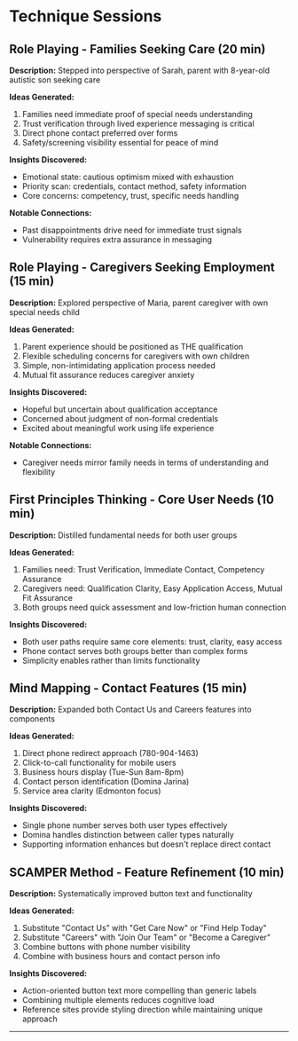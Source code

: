 # Technique Sessions

## Role Playing - Families Seeking Care (20 min)
**Description:** Stepped into perspective of Sarah, parent with 8-year-old autistic son seeking care

**Ideas Generated:**
1. Families need immediate proof of special needs understanding
2. Trust verification through lived experience messaging is critical
3. Direct phone contact preferred over forms
4. Safety/screening visibility essential for peace of mind

**Insights Discovered:**
- Emotional state: cautious optimism mixed with exhaustion
- Priority scan: credentials, contact method, safety information
- Core concerns: competency, trust, specific needs handling

**Notable Connections:**
- Past disappointments drive need for immediate trust signals
- Vulnerability requires extra assurance in messaging

## Role Playing - Caregivers Seeking Employment (15 min)
**Description:** Explored perspective of Maria, parent caregiver with own special needs child

**Ideas Generated:**
1. Parent experience should be positioned as THE qualification
2. Flexible scheduling concerns for caregivers with own children
3. Simple, non-intimidating application process needed
4. Mutual fit assurance reduces caregiver anxiety

**Insights Discovered:**
- Hopeful but uncertain about qualification acceptance
- Concerned about judgment of non-formal credentials
- Excited about meaningful work using life experience

**Notable Connections:**
- Caregiver needs mirror family needs in terms of understanding and flexibility

## First Principles Thinking - Core User Needs (10 min)
**Description:** Distilled fundamental needs for both user groups

**Ideas Generated:**
1. Families need: Trust Verification, Immediate Contact, Competency Assurance
2. Caregivers need: Qualification Clarity, Easy Application Access, Mutual Fit Assurance
3. Both groups need quick assessment and low-friction human connection

**Insights Discovered:**
- Both user paths require same core elements: trust, clarity, easy access
- Phone contact serves both groups better than complex forms
- Simplicity enables rather than limits functionality

## Mind Mapping - Contact Features (15 min)
**Description:** Expanded both Contact Us and Careers features into components

**Ideas Generated:**
1. Direct phone redirect approach (780-904-1463)
2. Click-to-call functionality for mobile users
3. Business hours display (Tue-Sun 8am-8pm)
4. Contact person identification (Domina Jarina)
5. Service area clarity (Edmonton focus)

**Insights Discovered:**
- Single phone number serves both user types effectively
- Domina handles distinction between caller types naturally
- Supporting information enhances but doesn't replace direct contact

## SCAMPER Method - Feature Refinement (10 min)
**Description:** Systematically improved button text and functionality

**Ideas Generated:**
1. Substitute "Contact Us" with "Get Care Now" or "Find Help Today"
2. Substitute "Careers" with "Join Our Team" or "Become a Caregiver"
3. Combine buttons with phone number visibility
4. Combine with business hours and contact person info

**Insights Discovered:**
- Action-oriented button text more compelling than generic labels
- Combining multiple elements reduces cognitive load
- Reference sites provide styling direction while maintaining unique approach

---
